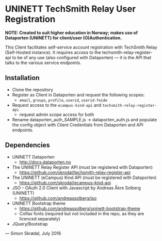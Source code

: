 # UNINETT TechSmith Relay User Registration

**NOTE: Created to suit higher education in Norway; makes use of Dataporten (UNINETT) for client/user (O)Authentication.** 

This Client facilitates self-service account registration with TechSmith Relay (Self-Hosted instance). 
It requires access to the techsmith-relay-register-api to be of any use (also configured with Dataporten) — it is the API that talks to the various service endpoints.

## Installation

- Clone the repository
- Register as Client in Dataporten and request the following scopes:
    - `email`, `groups`, `profile`, `userid`, `userid-feide`
- Request access to the `ecampus-kind-api` and `techsmith-relay-register-api`
    - request admin scope access for both
- Rename dataporten_auth_SAMPLE.js -> dataporten_auth.js and populate the config object with Client Credentials from Dataporten and API endpoints.

## Dependencies

- UNINETT Dataporten
    - http://docs.dataporten.no
- The UNINETT Relay Register API (must be registered with Dataporten)
    - https://github.com/skrodal/techsmith-relay-register-api
- The UNINETT (eCampus) Kind API (must be registered with Dataporten)
    - https://github.com/skrodal/ecampus-kind-api
- JSO – OAuth 2.0 Client with Javascript by Andreas Åkre Solberg (UNINETT)
    - https://github.com/andreassolberg/jso
- UNINETT Bootstrap theme
    - https://github.com/andreassolberg/uninett-bootstrap-theme
    - Colfax fonts (required but not included in the repo, as they are licenced separately)
- JQuery/Bootstrap

— Simon Skrødal, July 2016